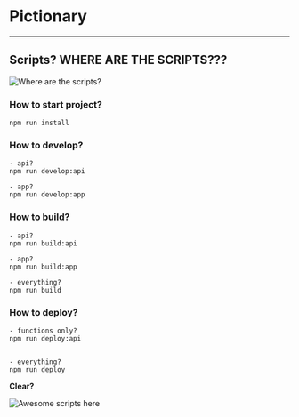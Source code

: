 # Pictionary
---



## Scripts? WHERE ARE THE SCRIPTS???
![Where are the scripts?](http://68.media.tumblr.com/030762a0664cc89ab2ab5c1f629e6389/tumblr_inline_oa9ioeZUlm1raprkq_250.gif)

### How to start project?
```
npm run install
```

### How to develop?
```
- api?
npm run develop:api

- app?
npm run develop:app
```

### How to build?
```
- api?
npm run build:api

- app?
npm run build:app

- everything?
npm run build
```

### How to deploy?
```
- functions only?
npm run deploy:api


- everything?
npm run deploy
```

**Clear?**

![Awesome scripts here](http://68.media.tumblr.com/9a6843cc48008bf7dbe4ac21c591072b/tumblr_inline_oa9ibqemLg1raprkq_250.gif)
